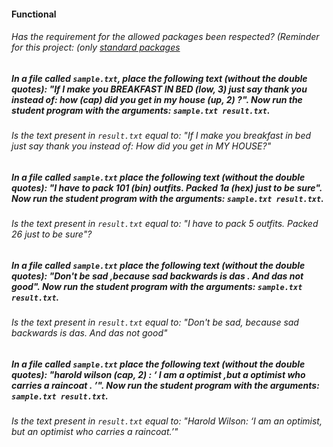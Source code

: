 #### Functional

###### Has the requirement for the allowed packages been respected? (Reminder for this project: (only [standard packages](https://golang.org/pkg/)

##### In a file called `sample.txt`, place the following text (without the double quotes): "If I make you BREAKFAST IN BED (low, 3) just say thank you instead of: how (cap) did you get in my house (up, 2) ?". Now run the student program with the arguments: `sample.txt result.txt`.

###### Is the text present in `result.txt` equal to: "If I make you breakfast in bed just say thank you instead of: How did you get in MY HOUSE?"

##### In a file called `sample.txt` place the following text (without the double quotes): "I have to pack 101 (bin) outfits. Packed 1a (hex) just to be sure". Now run the student program with the arguments: `sample.txt result.txt`.

###### Is the text present in `result.txt` equal to: "I have to pack 5 outfits. Packed 26 just to be sure"?

##### In a file called `sample.txt` place the following text (without the double quotes): "Don't be sad ,because sad backwards is das . And das not good". Now run the student program with the arguments: `sample.txt result.txt`.

###### Is the text present in `result.txt` equal to: "Don't be sad, because sad backwards is das. And das not good"

##### In a file called `sample.txt` place the following text (without the double quotes): "harold wilson (cap, 2) : ‘ I am a optimist ,but a optimist who carries a raincoat . ’". Now run the student program with the arguments: `sample.txt result.txt`.

###### Is the text present in `result.txt` equal to: "Harold Wilson: ‘I am an optimist, but an optimist who carries a raincoat.’"
